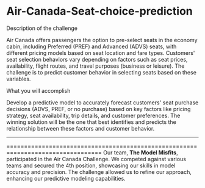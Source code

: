 # Air-Canada-Seat-choice-prediction

Description of the challenge

Air Canada offers passengers the option to pre-select seats in the economy cabin, including Preferred (PREF) and Advanced (ADVS) seats, with different pricing models based on seat location and fare types. Customers' seat selection behaviors vary depending on factors such as seat prices, availability, flight routes, and travel purposes (business or leisure). The challenge is to predict customer behavior in selecting seats based on these variables.

What you will accomplish

Develop a predictive model to accurately forecast customers' seat purchase decisions (ADVS, PREF, or no purchase) based on key factors like pricing strategy, seat availability, trip details, and customer preferences. The winning solution will be the one that best identifies and predicts the relationship between these factors and customer behavior.

---------------------------------------------------------------------------------
=================================================================================
Our team, **The Model Misfits**, participated in the Air Canada Challenge. We competed against various teams and secured the 4th position, showcasing our skills in model accuracy and precision. The challenge allowed us to refine our approach, enhancing our predictive modeling capabilities.
